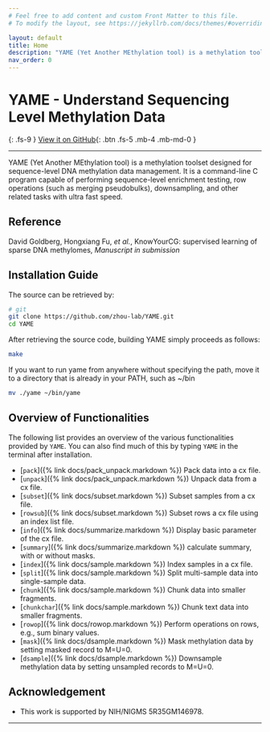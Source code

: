 ```yaml
---
# Feel free to add content and custom Front Matter to this file.
# To modify the layout, see https://jekyllrb.com/docs/themes/#overriding-theme-defaults

layout: default
title: Home
description: "YAME (Yet Another MEthylation tool) is a methylation toolset designed for sequence-level DNA methylation data management. It is a command-line C program capable of performing sequence-level enrichment testing, row operations (such as merging pseudobulks), downsampling, and other related tasks with ultra fast speed."
nav_order: 0
---
```


# YAME - Understand Sequencing Level Methylation Data
{: .fs-9 }
[View it on GitHub](https://github.com/zhou-lab/YAME){: .btn .fs-5 .mb-4 .mb-md-0 }

---

YAME (Yet Another MEthylation tool) is a methylation toolset designed for sequence-level DNA methylation data management. It is a command-line C program capable of performing sequence-level enrichment testing, row operations (such as merging pseudobulks), downsampling, and other related tasks with ultra fast speed.

## Reference

David Goldberg, Hongxiang Fu, *et al.*,
KnowYourCG: supervised learning of sparse DNA methylomes,
*Manuscript in submission*

## Installation Guide
The source can be retrieved by:

```bash
# git
git clone https://github.com/zhou-lab/YAME.git
cd YAME
```
After retrieving the source code, building YAME simply proceeds as follows:

```bash
make
```

If you want to run yame from anywhere without specifying the path, move it to a directory that is already in your PATH, such as ~/bin

```bash
mv ./yame ~/bin/yame
```

## Overview of Functionalities

The following list provides an overview of the various functionalities provided by
`YAME`. You can also find much of this by typing `YAME` in the terminal after installation.

  - [`pack`]({% link docs/pack_unpack.markdown %}) Pack data into a cx file. 
  - [`unpack`]({% link docs/pack_unpack.markdown %}) Unpack data from a cx file.
  - [`subset`]({% link docs/subset.markdown %}) Subset samples from a cx file.
  - [`rowsub`]({% link docs/subset.markdown %}) Subset rows a cx file using an index list file.
  - [`info`]({% link docs/summarize.markdown %})   Display basic parameter of the cx file.
  - [`summary`]({% link docs/summarize.markdown %}) calculate summary, with or without masks.
  - [`index`]({% link docs/sample.markdown %}) Index samples in a cx file.
  - [`split`]({% link docs/sample.markdown %}) Split multi-sample data into single-sample data.
  - [`chunk`]({% link docs/sample.markdown %}) Chunk data into smaller fragments.
  - [`chunkchar`]({% link docs/sample.markdown %}) Chunk text data into smaller fragments.
  - [`rowop`]({% link docs/rowop.markdown %}) Perform operations on rows, e.g., sum binary values.
  - [`mask`]({% link docs/dsample.markdown %}) Mask methylation data by setting masked record to M=U=0.
  - [`dsample`]({% link docs/dsample.markdown %}) Downsample methylation data by setting unsampled records to M=U=0.

## Acknowledgement
  - This work is supported by NIH/NIGMS 5R35GM146978.

---
